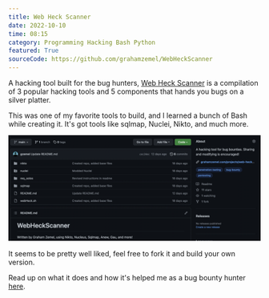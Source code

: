 ```yaml
---
title: Web Heck Scanner
date: 2022-10-10
time: 08:15
category: Programming Hacking Bash Python
featured: True
sourceCode: https://github.com/grahamzemel/WebHeckScanner
---
```

A hacking tool built for the bug hunters, [Web Heck Scanner](https://github.com/grahamzemel/WebHeckScanner) is a compilation of 3 popular hacking tools and 5 components that hands you bugs on a silver platter. 

This was one of my favorite tools to build, and I learned a bunch of Bash while creating it. It's got tools like sqlmap, Nuclei, Nikto, and much more.

![webheckscanner](./webheckscanner.png)

It seems to be pretty well liked, feel free to fork it and build your own version.

Read up on what it does and how it's helped me as a bug bounty hunter [here](https://medium.com/the-gray-area/finding-p1-vulnerabilities-tools-resources-32bb2e7a52fb).

